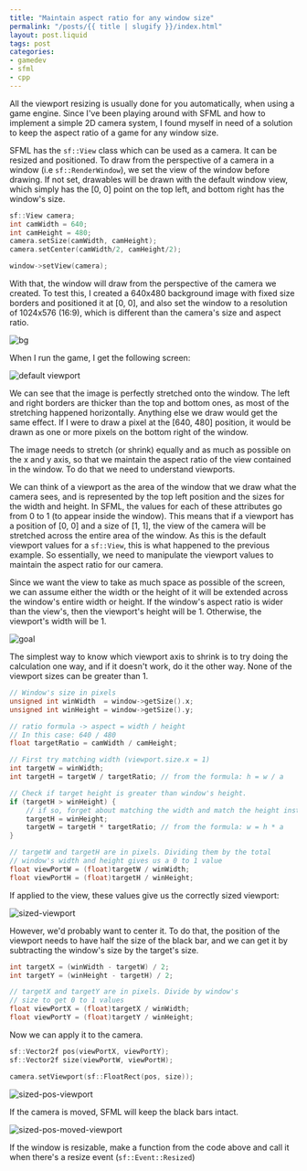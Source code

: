 ```yaml
---
title: "Maintain aspect ratio for any window size"
permalink: "/posts/{{ title | slugify }}/index.html"
layout: post.liquid
tags: post
categories:
- gamedev
- sfml
- cpp
---
```


All the viewport resizing is usually done for you automatically, when using a
game engine. Since I've been playing around with SFML and how to implement a
simple 2D camera system, I found myself in need of a solution to keep the aspect
ratio of a game for any window size.

SFML has the `sf::View` class which can be used as a camera. It can be resized
and positioned. To draw from the perspective of a camera in a window (i.e
`sf::RenderWindow`), we set the view of the window before drawing. If not set,
drawables will be drawn with the default window view, which simply has the [0,
0] point on the top left, and bottom right has the window's size.

```cpp
sf::View camera;
int camWidth = 640;
int camHeight = 480;
camera.setSize(camWidth, camHeight);
camera.setCenter(camWidth/2, camHeight/2);

window->setView(camera);
```

With that, the window will draw from the perspective of the camera we created.
To test this, I created a 640x480 background image with fixed size borders and
positioned it at [0, 0], and also set the window to a resolution of 1024x576
(16:9), which is different than the camera's size and aspect ratio.

![bg](/assets/images/sfml-fitviewport/background.jpg)

When I run the game, I get the following screen:

![default viewport](/assets/images/sfml-fitviewport/default-viewport.jpg)

We can see that the image is perfectly stretched onto the window. The left and
right borders are thicker than the top and bottom ones, as most of the
stretching happened horizontally. Anything else we draw would get the same
effect. If I were to draw a pixel at the [640, 480] position, it would be drawn
as one or more pixels on the bottom right of the window.

The image needs to stretch (or shrink) equally and as much as possible on the x
and y axis, so that we maintain the aspect ratio of the view contained in the
window. To do that we need to understand viewports.

We can think of a viewport as the area of the window that we draw what the
camera sees, and is represented by the top left position and the sizes for the
width and height. In SFML, the values for each of these attributes go from 0 to
1 (to appear inside the window). This means that if a viewport has a position
of [0, 0] and a size of [1, 1], the view of the camera will be stretched across
the entire area of the window. As this is the default viewport values for a
`sf::View`, this is what happened to the previous example. So essentially, we
need to manipulate the viewport values to maintain the aspect ratio for our
camera.

Since we want the view to take as much space as possible of the screen, we can
assume either the width or the height of it will be extended across the window's
entire width or height. If the window's aspect ratio is wider than the view's,
then the viewport's height will be 1. Otherwise, the viewport's width will be 1.

![goal](/assets/images/sfml-fitviewport/goal.png)

The simplest way to know which viewport axis to shrink is to try doing the
calculation one way, and if it doesn't work, do it the other way. None of the
viewport sizes can be greater than 1.

```cpp
// Window's size in pixels
unsigned int winWidth  = window->getSize().x;
unsigned int winHeight = window->getSize().y;

// ratio formula -> aspect = width / height
// In this case: 640 / 480
float targetRatio = camWidth / camHeight;

// First try matching width (viewport.size.x = 1)
int targetW = winWidth;
int targetH = targetW / targetRatio; // from the formula: h = w / a

// Check if target height is greater than window's height.
if (targetH > winHeight) {
	// if so, forget about matching the width and match the height instead
	targetH = winHeight;
	targetW = targetH * targetRatio; // from the formula: w = h * a
}

// targetW and targetH are in pixels. Dividing them by the total
// window's width and height gives us a 0 to 1 value
float viewPortW = (float)targetW / winWidth;
float viewPortH = (float)targetH / winHeight;
```

If applied to the view, these values give us the correctly sized viewport:

![sized-viewport](/assets/images/sfml-fitviewport/sized-viewport.jpg)

However, we'd probably want to center it. To do that, the position of the
viewport needs to have half the size of the black bar, and we can get it by
subtracting  the window's size by the target's size.

```cpp
int targetX = (winWidth - targetW) / 2;
int targetY = (winHeight - targetH) / 2;

// targetX and targetY are in pixels. Divide by window's
// size to get 0 to 1 values
float viewPortX = (float)targetX / winWidth;
float viewPortY = (float)targetY / winHeight;
```

Now we can apply it to the camera.

```cpp
sf::Vector2f pos(viewPortX, viewPortY);
sf::Vector2f size(viewPortW, viewPortH);

camera.setViewport(sf::FloatRect(pos, size));
```

![sized-pos-viewport](/assets/images/sfml-fitviewport/sized-pos-viewport.png)

If the camera is moved, SFML will keep the black bars intact.

![sized-pos-moved-viewport](/assets/images/sfml-fitviewport/sized-pos-moved-viewport.jpg)

If the window is resizable, make a function from the code above and call it when there's a resize event (`sf::Event::Resized`)